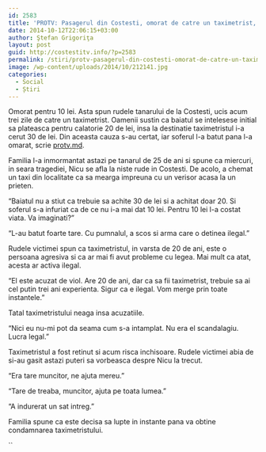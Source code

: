 ```yaml
---
id: 2583
title: 'PROTV: Pasagerul din Costesti, omorat de catre un taximetrist, petrecut pe ultimul drum: L-a ucis pentru 10 lei'
date: 2014-10-12T22:06:15+03:00
author: Ştefan Grigoriţa
layout: post
guid: http://costestitv.info/?p=2583
permalink: /stiri/protv-pasagerul-din-costesti-omorat-de-catre-un-taximetrist-petrecut-pe-ultimul-drum-l-ucis-pentru-10-lei/
image: /wp-content/uploads/2014/10/212141.jpg
categories:
  - Social
  - Știri
---
```

Omorat pentru 10 lei. Asta spun rudele tanarului de la Costesti, ucis acum trei zile de catre un taximetrist. Oamenii sustin ca baiatul se intelesese initial sa plateasca pentru calatorie 20 de lei, insa la destinatie taximetristul i-a cerut 30 de lei. Din aceasta cauza s-au certat, iar soferul l-a batut pana l-a omarat, scrie [protv.md](http://protv.md/stiri/social/pasagerul-din-costesti-omorat-de-catre-un-taximetrist-petrecut---734971.html).

Familia l-a inmormantat astazi pe tanarul de 25 de ani si spune ca miercuri, in seara tragediei, Nicu se afla la niste rude in Costesti. De acolo, a chemat un taxi din localitate ca sa mearga impreuna cu un verisor acasa la un prieten.

“Baiatul nu a stiut ca trebuie sa achite 30 de lei si a achitat doar 20. Si soferul s-a infuriat ca de ce nu i-a mai dat 10 lei. Pentru 10 lei l-a costat viata. Va imaginati?”

“L-au batut foarte tare. Cu pumnalul, a scos si arma care o detinea ilegal.”

Rudele victimei spun ca taximetristul, in varsta de 20 de ani, este o persoana agresiva si ca ar mai fi avut probleme cu legea. Mai mult ca atat, acesta ar activa ilegal.

“El este acuzat de viol. Are 20 de ani, dar ca sa fii taximetrist, trebuie sa ai cel putin trei ani experienta. Sigur ca e ilegal. Vom merge prin toate instantele.”

Tatal taximetristului neaga insa acuzatiile.

“Nici eu nu-mi pot da seama cum s-a intamplat. Nu era el scandalagiu. Lucra legal.”

Taximetristul a fost retinut si acum risca inchisoare. Rudele victimei abia de si-au gasit astazi puteri sa vorbeasca despre Nicu la trecut.

“Era tare muncitor, ne ajuta mereu.”

“Tare de treaba, muncitor, ajuta pe toata lumea.”

“A indurerat un sat intreg.”

Familia spune ca este decisa sa lupte in instante pana va obtine condamnarea taximetristului.

``
